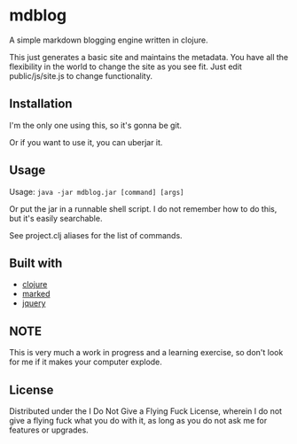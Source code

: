 # mdblog

A simple markdown blogging engine written in clojure.

This just generates a basic site and maintains the metadata. You have all the flexibility in the world to change the site as you see fit. Just edit public/js/site.js to change functionality.

## Installation

I'm the only one using this, so it's gonna be git.

Or if you want to use it, you can uberjar it.

## Usage

Usage: ```java -jar mdblog.jar [command] [args]```

Or put the jar in a runnable shell script. I do not remember how to do this, but it's easily searchable.

See project.clj aliases for the list of commands.

## Built with

* [clojure](http://clojure.org)
* [marked](https://github.com/chjj/marked)
* [jquery](http://jquery.com/)

## NOTE

This is very much a work in progress and a learning exercise, so don't look for me if it makes your computer explode.

## License

Distributed under the I Do Not Give a Flying Fuck License, wherein I do not give a flying fuck what you do with it, as long as you do not ask me for features or upgrades. 
